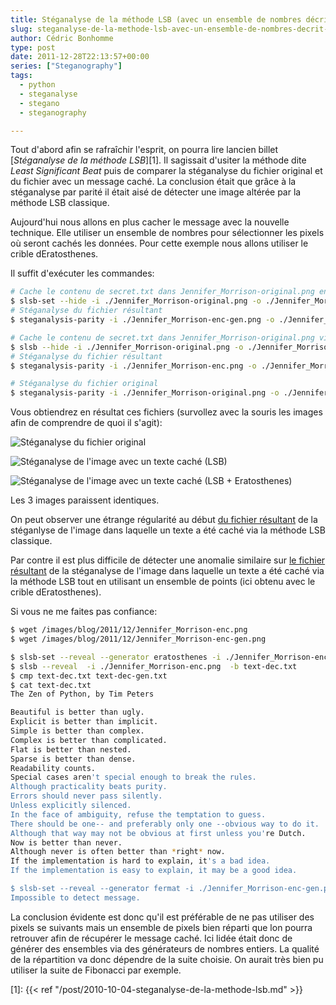 ```yaml
---
title: Stéganalyse de la méthode LSB (avec un ensemble de nombres décrit par crible d’Eratosthenes)
slug: steganalyse-de-la-methode-lsb-avec-un-ensemble-de-nombres-decrit-par-crible-deratosthenes
author: Cédric Bonhomme
type: post
date: 2011-12-28T22:13:57+00:00
series: ["Steganography"]
tags:
  - python
  - steganalyse
  - stegano
  - steganography

---
```

Tout d'abord afin se rafraîchir l'esprit, on pourra lire lancien billet
[_Stéganalyse de la méthode LSB_][1]. Il sagissait d'usiter la méthode dite
_Least Significant Beat_ puis de comparer la stéganalyse du fichier original
et du fichier avec un message caché. La conclusion était que grâce à la
stéganalyse par parité il était aisé de détecter une image altérée par la
méthode LSB classique.

Aujourd'hui nous allons en plus cacher le message avec la nouvelle technique.
Elle utiliser un ensemble de nombres pour sélectionner les pixels
où seront cachés les données. Pour cette exemple nous allons utiliser le
crible dEratosthenes.

Il suffit d'exécuter les commandes:

```bash
# Cache le contenu de secret.txt dans Jennifer_Morrison-original.png en utilisant l'ensemble des nombres décrit par le crible d'Eratosthenes
$ slsb-set --hide -i ./Jennifer_Morrison-original.png -o ./Jennifer_Morrison-enc-gen.png --generator eratosthenes -f ./secret.txt
# Stéganalyse du fichier résultant 
$ steganalysis-parity -i ./Jennifer_Morrison-enc-gen.png -o ./Jennifer_Morrison-en-gen-steg.png

# Cache le contenu de secret.txt dans Jennifer_Morrison-original.png via la méthode <a href="http://blog.cedricbonhomme.org/2010/10/01/lena/">LSB classique</a>
$ slsb --hide -i ./Jennifer_Morrison-original.png -o ./Jennifer_Morrison-enc.png  -f ./secret.txt 
# Stéganalyse du fichier résultant
$ steganalysis-parity -i ./Jennifer_Morrison-enc.png -o ./Jennifer_Morrison-en-steg.png 

# Stéganalyse du fichier original
$ steganalysis-parity -i ./Jennifer_Morrison-original.png -o ./Jennifer_Morrison-steg.png
```

Vous obtiendrez en résultat ces fichiers (survollez avec la souris les images afin de
comprendre de quoi il s'agit):

![Stéganalyse du fichier original](/images/blog/2011/12/Jennifer_Morrison-original.png)

![Stéganalyse de l'image avec un texte caché (LSB)](/images/blog/2011/12/Jennifer_Morrison-enc.png)
  
![Stéganalyse de l'image avec un texte caché (LSB + Eratosthenes)](/images/blog/2011/12/Jennifer_Morrison-enc-gen.png)
  

Les 3 images paraissent identiques.

On peut observer une étrange régularité au début
<a href="/images/blog/2011/12/Jennifer_Morrison-en-steg.png">du fichier résultant</a>
de la stéganlyse de l'image dans laquelle un texte a été caché via la méthode LSB classique.

Par contre il est plus difficile de détecter une anomalie similaire sur
<a href="/images/blog/2011/12/Jennifer_Morrison-en-gen-steg.png">le fichier résultant</a>
de la stéganalyse de l'image dans laquelle un texte a été caché via la méthode LSB
tout en utilisant un ensemble de points (ici obtenu avec le crible dEratosthenes).

Si vous ne me faites pas confiance:

```bash
$ wget /images/blog/2011/12/Jennifer_Morrison-enc.png
$ wget /images/blog/2011/12/Jennifer_Morrison-enc-gen.png

$ slsb-set --reveal --generator eratosthenes -i ./Jennifer_Morrison-enc-gen.png  -b text-dec-gen.txt
$ slsb --reveal  -i ./Jennifer_Morrison-enc.png  -b text-dec.txt
$ cmp text-dec.txt text-dec-gen.txt 
$ cat text-dec.txt 
The Zen of Python, by Tim Peters

Beautiful is better than ugly.
Explicit is better than implicit.
Simple is better than complex.
Complex is better than complicated.
Flat is better than nested.
Sparse is better than dense.
Readability counts.
Special cases aren't special enough to break the rules.
Although practicality beats purity.
Errors should never pass silently.
Unless explicitly silenced.
In the face of ambiguity, refuse the temptation to guess.
There should be one-- and preferably only one --obvious way to do it.
Although that way may not be obvious at first unless you're Dutch.
Now is better than never.
Although never is often better than *right* now.
If the implementation is hard to explain, it's a bad idea.
If the implementation is easy to explain, it may be a good idea.

$ slsb-set --reveal --generator fermat -i ./Jennifer_Morrison-enc-gen.png  -b text-dec-gen.txt
Impossible to detect message.
```

La conclusion évidente est donc qu'il est préférable de ne pas utiliser des
pixels se suivants mais un ensemble de pixels bien réparti que lon pourra
retrouver afin de récupérer le message caché. Ici lidée était donc de générer
des ensembles via des générateurs de nombres entiers. La qualité de la
répartition va donc dépendre de la suite choisie. On aurait très bien pu
utiliser la suite de Fibonacci par exemple.

 [1]: {{< ref "/post/2010-10-04-steganalyse-de-la-methode-lsb.md" >}}
